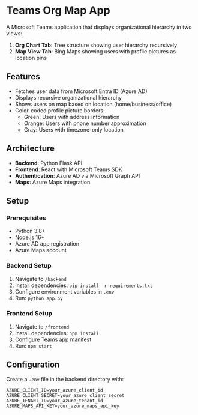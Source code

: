 # Teams Org Map App

A Microsoft Teams application that displays organizational hierarchy in two views:
1. **Org Chart Tab**: Tree structure showing user hierarchy recursively
2. **Map View Tab**: Bing Maps showing users with profile pictures as location pins

## Features

- Fetches user data from Microsoft Entra ID (Azure AD)
- Displays recursive organizational hierarchy
- Shows users on map based on location (home/business/office)
- Color-coded profile picture borders:
  - Green: Users with address information
  - Orange: Users with phone number approximation
  - Gray: Users with timezone-only location

## Architecture

- **Backend**: Python Flask API
- **Frontend**: React with Microsoft Teams SDK
- **Authentication**: Azure AD via Microsoft Graph API
- **Maps**: Azure Maps integration

## Setup

### Prerequisites
- Python 3.8+
- Node.js 16+
- Azure AD app registration
- Azure Maps account

### Backend Setup
1. Navigate to `/backend`
2. Install dependencies: `pip install -r requirements.txt`
3. Configure environment variables in `.env`
4. Run: `python app.py`

### Frontend Setup
1. Navigate to `/frontend`
2. Install dependencies: `npm install`
3. Configure Teams app manifest
4. Run: `npm start`

## Configuration

Create a `.env` file in the backend directory with:
```
AZURE_CLIENT_ID=your_azure_client_id
AZURE_CLIENT_SECRET=your_azure_client_secret
AZURE_TENANT_ID=your_azure_tenant_id
AZURE_MAPS_API_KEY=your_azure_maps_api_key
```
